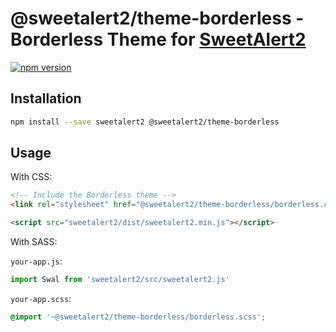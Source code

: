 # @sweetalert2/theme-borderless - Borderless Theme for [SweetAlert2](https://github.com/sweetalert2/sweetalert2)

[![npm version](https://img.shields.io/npm/v/@sweetalert2/theme-borderless.svg)](https://www.npmjs.com/package/@sweetalert2/theme-borderless)

Installation
------------

```sh
npm install --save sweetalert2 @sweetalert2/theme-borderless
```

Usage
-----

With CSS:

```html
<!-- Include the Borderless theme -->
<link rel="stylesheet" href="@sweetalert2/theme-borderless/borderless.css">

<script src="sweetalert2/dist/sweetalert2.min.js"></script>
```

With SASS:

`your-app.js`:
```js
import Swal from 'sweetalert2/src/sweetalert2.js'
```

`your-app.scss`:
```scss
@import '~@sweetalert2/theme-borderless/borderless.scss';
```
